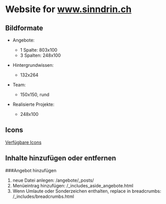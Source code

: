 # Website for www.sinndrin.ch

## Bildformate

* Angebote:
  * 1 Spalte: 803x100
  * 3 Spalten: 248x100

* Hintergrundwissen:
  * 132x264

* Team:
  * 150x150, rund

* Realisierte Projekte:
  * 248x100

## Icons
[Verfügbare Icons](http://zurb.com/playground/foundation-icon-fonts-3)

## Inhalte hinzufügen oder entfernen

###Angebot hinzufügen

1. neue Datei anlegen: /angebote/_posts/
2. Menüeintrag hinzufügen: /_includes_aside_angebote.html
3. Wenn Umlaute oder Sonderzeichen enthalten, replace in breadcrumbs: /_includes/breadcrumbs.html